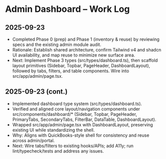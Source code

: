 # Admin Dashboard – Work Log

## 2025-09-23
- Completed Phase 0 (prep) and Phase 1 (inventory & reuse) by reviewing specs and the existing admin module audit.
- Rationale: Establish shared architecture, confirm Tailwind v4 and shadcn UI availability, and map reuse to minimize new surface area.
- Next: Implement Phase 3 types (src/types/dashboard.ts), then scaffold layout primitives (Sidebar, Topbar, PageHeader, DashboardLayout), followed by tabs, filters, and table components. Wire into src/app/admin/page.tsx.

## 2025-09-23 (cont.)
- Implemented dashboard type system (src/types/dashboard.ts).
- Verified and aligned core layout/navigation components under src/components/dashboard/* (Sidebar, Topbar, PageHeader, PrimaryTabs, SecondaryTabs, FilterBar, DataTable, DashboardLayout).
- Wrapped src/app/admin/page.tsx with DashboardLayout, preserving existing UI while standardizing the shell.
- Why: Aligns with QuickBooks-style shell for consistency and reuse across admin/portal.
- Next: Wire tabs/filters to existing hooks/APIs; add A11y; run lint/typecheck/tests and address any issues.
